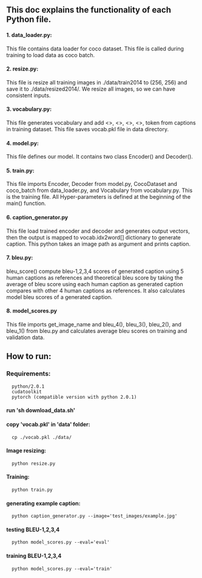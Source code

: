 ## This doc explains the functionality of each Python file.

#### 1. data_loader.py:
This file contains data loader for coco dataset. This file is called during training to load data as coco batch.

#### 2. resize.py:
This file is resize all training images in ./data/train2014 to (256, 256) and save it to ./data/resized2014/. We resize all images, so we can have consistent inputs.

#### 3. vocabulary.py:
This file generates vocabulary and add <<padding>>, <<start>>, <<end>>, <<unknown>>, token from captions in training dataset. This file saves vocab.pkl file in data directory.

#### 4. model.py:
This file defines our model. It contains two class Encoder() and Decoder(). 

#### 5. train.py:
This file imports Encoder, Decoder from model.py, CocoDataset and coco_batch from data_loader.py, and Vocabulary from vocabulary.py. This is the training file. All Hyper-parameters is defined at the beginning of the main() function.

#### 6. caption_generator.py
This file load trained encoder and decoder and generates output vectors, then the output is mapped to vocab.idx2word[] dictionary to generate caption. This python takes an image path as argument and prints caption.

#### 7. bleu.py:
bleu_score() compute bleu-1,2,3,4 scores of generated caption using 5 human captions as references and theoretical bleu score by taking the average of bleu score using each human caption as generated caption compares with other 4 human captions as references. It also calculates model bleu scores of a generated caption. 

#### 8. model_scores.py
This file imports get_image_name and bleu_4(), bleu_3(), bleu_2(), and bleu_1() from bleu.py and calculates average bleu scores on training and validation data. 



## How to run: 

 ### Requirements:
      python/2.0.1
      cudatoolkit
      pytorch (compatible version with python 2.0.1) 

#### run 'sh download_data.sh'
#### copy 'vocab.pkl' in 'data' folder: 
      cp ./vocab.pkl ./data/
#### Image resizing: 
      python resize.py
#### Training: 
      python train.py
#### generating example caption: 
      python caption_generator.py --image='test_images/example.jpg'
#### testing BLEU-1,2,3,4
      python model_scores.py --eval='eval'
#### training BLEU-1,2,3,4
      python model_scores.py --eval='train'
 
 
